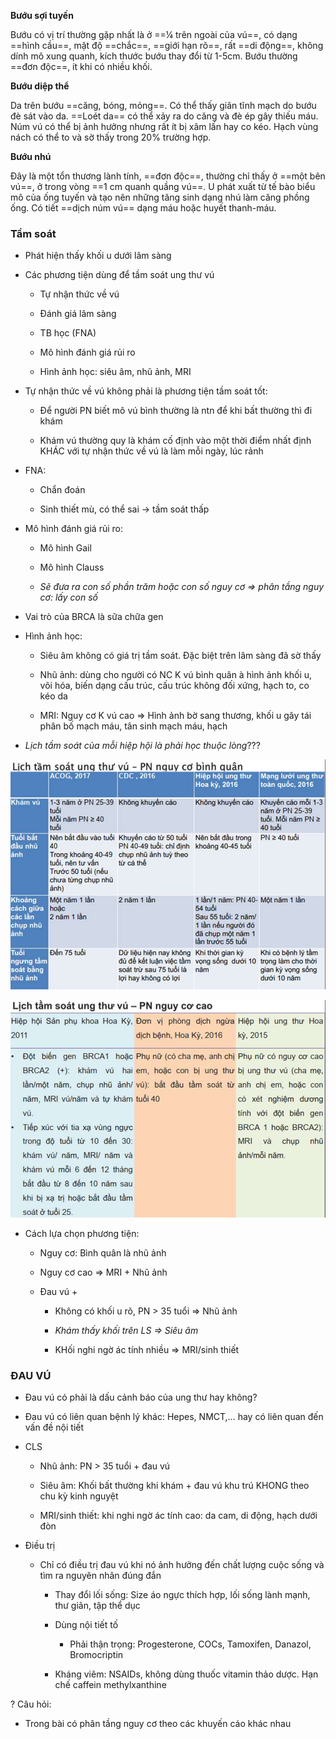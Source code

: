 
  
**Bướu sợi tuyến**
  
Bướu có vị trí thường gặp nhất là ở ==¼ trên ngoài của vú==, có dạng ==hình cầu==, mật độ ==chắc==, ==giới hạn rõ==, rất ==di động==, không dính mô xung quanh, kích thước bướu thay đổi từ 1-5cm. Bướu thường ==đơn độc==, ít khi có nhiều khối.
  

  
**Bướu diệp thể**
  
Da trên bướu ==căng, bóng, mỏng==. Có thể thấy giãn tĩnh mạch do bướu đè sát vào da. ==Loét da== có thể xảy ra do căng và đè ép gây thiếu máu. Núm vú có thể bị ảnh hưởng nhưng rất ít bị xâm lấn hay co kéo. Hạch vùng nách có thể to và sờ thấy trong 20% trường hợp.
  

  
**Bướu nhú**
  
Đây là một tổn thương lành tính, ==đơn độc==, thường chỉ thấy ở ==một bên vú==, ở trong vòng ==1 cm quanh quầng vú==. U phát xuất từ tế bào biểu mô của ống tuyến và tạo nên những tăng sinh dạng nhú làm căng phồng ống. Có tiết ==dịch núm vú== dạng máu hoặc huyết thanh-máu.
  

  
### Tầm soát
  
- Phát hiện thấy khối u dưới lâm sàng
  
- Các phương tiện dùng để tầm soát ung thư vú
  
	- Tự nhận thức về vú
  
	- Đánh giá lâm sàng
  
	- TB học (FNA)
  
	- Mô hình đánh giá rủi ro
  
	- Hình ảnh học: siêu âm, nhũ ảnh, MRI
  
- Tự nhận thức về vú không phải là phương tiện tầm soát tốt:
  
	- Để người PN biết mô vú bình thường là ntn để khi bất thường thì đi khám
  
	- Khám vú thường quy là khám cố định vào một thời điểm nhất định KHÁC với tự nhận thức về vú là làm mỗi ngày, lúc rảnh 
  
- FNA:
  
	- Chẩn đoán
  
	- Sinh thiết mù, có thể sai -> tầm soát thấp
  
- Mô hình đánh giá rủi ro:
  
	- Mô hình Gail
  
	- Mô hình Clauss
  
	- _Sẽ đưa ra con số phần trăm hoặc con số nguy cơ => phân tầng nguy cơ: lấy con số_
  
- Vai trò của BRCA là sữa chữa gen
  
- Hình ảnh học:
  
	- Siêu âm không có giá trị tầm soát. Đặc biệt trên lâm sàng đã sờ thấy
  
	- Nhũ ảnh: dùng cho người có NC K vú bình quân à hình ảnh khối u, vôi hóa, biến dạng cấu trúc, cấu trúc không đối xứng, hạch to, co kéo da
  
	- MRI: Nguy cơ K vú cao => Hình ảnh bờ sang thương, khối u gây tái phân bố mạch máu, tân sinh mạch máu, hạch
  
- _Lịch tầm soát của mỗi hiệp hội là phải học thuộc lòng_???
  
![444](../../../../200%20Files/image/image/T%E1%BA%A6M%20SO%C3%81T%20UNG%20TH%C6%AF%20V%C3%9A-1687875147473.jpeg)
  
![444](../../../../200%20Files/image/image/T%E1%BA%A6M%20SO%C3%81T%20UNG%20TH%C6%AF%20V%C3%9A-1687875153049.jpeg)
  
- Cách lựa chọn phương tiện:
  
	- Nguy cơ: Bình quân là nhũ ảnh  
  
	- Nguy cơ cao => MRI + Nhũ ảnh
  
	- Đau vú +
  
		- Không có khối u rõ, PN > 35 tuổi => Nhũ ảnh
  
		- _Khám thấy khối trên LS => Siêu âm_
  
		- KHối nghi ngờ ác tính nhiều => MRI/sinh thiết
  
### ĐAU VÚ
  
- Đau vú có phải là dấu cảnh báo của ung thư hay không?
  
- Đau vú có liên quan bệnh lý khác: Hepes, NMCT,… hay có liên quan đến vấn đề nội tiết
  
- CLS
  
	- Nhũ ảnh: PN > 35 tuổi + đau vú
  
	- Siêu âm: Khối bất thường khi khám + đau vú khu trú KHONG theo chu kỳ kinh nguyệt
  
	- MRI/sinh thiết: khi nghi ngờ ác tính cao: da cam, di động, hạch dưới đòn
  
- Điều trị
  
	- Chỉ có điều trị đau vú khi nó ảnh hưởng đến chất lượng cuộc sống và tìm ra nguyên nhân đúng đắn
  
		- Thay đổi lối sống: Size áo ngực thích hợp, lối sống lành mạnh, thư giãn, tập thể dục
  
		- Dùng nội tiết tố
  
			- Phải thận trọng: Progesterone, COCs, Tamoxifen, Danazol, Bromocriptin
  
		- Kháng viêm: NSAIDs, không dùng thuốc vitamin thảo dược. Hạn chế caffein methylxanthine
  

  

  

  
? Câu hỏi:
  
- Trong bài có phân tầng nguy cơ theo các khuyến cáo khác nhau
  
